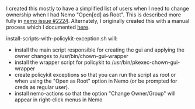 
I created this mostly to have a simplified list of users when I need to change ownership when I had Nemo "Open\[ed\] as Root". This is described more fully in [nemo issue #2224](https://github.com/linuxmint/nemo/issues/2224). Alternately, I originally created this with a manual process which I documented [here](https://askubuntu.com/a/1181072).


install-scripts-with-policykit-exception.sh will:

* install the main script responsible for creating the gui and applying the owner changes to /usr/bin/chown-gui-wrapper
* install the wrapper script for policykit to /usr/bin/pkexec-chown-gui-wrapper
* create policykit exceptions so that you can run the script as root or when using the "Open as Root" option in Nemo (or be prompted for creds as regular user).
* install nemo-actions so that the option "Change Owner/Group" will appear in right-click menus in Nemo

